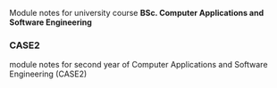 Module notes for university course **BSc. Computer Applications and Software Engineering**

### CASE2
module notes for second year of Computer Applications and Software Engineering (CASE2)
